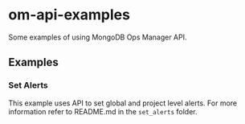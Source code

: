 # om-api-examples
Some examples of using MongoDB Ops Manager API.

## Examples
### Set Alerts
This example uses API to set global and project level alerts.
For more information refer to README.md in the `set_alerts` folder.
